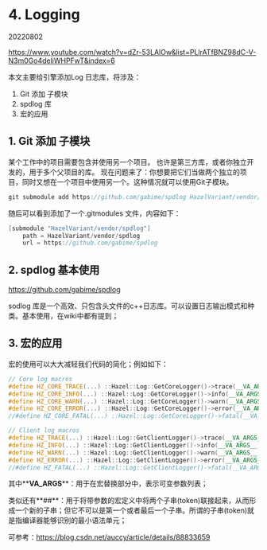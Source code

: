 # 4. Logging

20220802

https://www.youtube.com/watch?v=dZr-53LAlOw&list=PLlrATfBNZ98dC-V-N3m0Go4deliWHPFwT&index=6

本文主要给引擎添加Log 日志库，将涉及：

1. Git 添加 子模块
2. spdlog 库
2. 宏的应用



## 1.  Git 添加 子模块

某个工作中的项目需要包含并使用另一个项目。 也许是第三方库，或者你独立开发的，用于多个父项目的库。 现在问题来了：你想要把它们当做两个独立的项目，同时又想在一个项目中使用另一个。这种情况就可以使用Git子模块。

``` c++
git submodule add https://github.com/gabime/spdlog HazelVariant/vendor/spdlog
```

随后可以看到添加了一个.gitmodules  文件，内容如下：

```c++
[submodule "HazelVariant/vendor/spdlog"]
	path = HazelVariant/vendor/spdlog
	url = https://github.com/gabime/spdlog
```



## 2. spdlog 基本使用

https://github.com/gabime/spdlog

sodlog 库是一个高效、只包含头文件的c++日志库。可以设置日志输出模式和种类。基本使用，在wiki中都有提到；



## 3. 宏的应用

宏的使用可以大大减轻我们代码的简化；例如如下：

```c++
// Core log macros
#define HZ_CORE_TRACE(...) ::Hazel::Log::GetCoreLogger()->trace(__VA_ARGS__)
#define HZ_CORE_INFO(...) ::Hazel::Log::GetCoreLogger()->info(__VA_ARGS__)
#define HZ_CORE_WARN(...) ::Hazel::Log::GetCoreLogger()->warn(__VA_ARGS__)
#define HZ_CORE_ERROR(...) ::Hazel::Log::GetCoreLogger()->error(__VA_ARGS__)
//#define HZ_CORE_FATAL(...) ::Hazel::Log::GetCoreLogger()->fatal(__VA_ARGS__)

// Client log macros
#define HZ_TRACE(...) ::Hazel::Log::GetClientLogger()->trace(__VA_ARGS__)
#define HZ_INFO(...) ::Hazel::Log::GetClientLogger()->info(__VA_ARGS__)
#define HZ_WARN(...) ::Hazel::Log::GetClientLogger()->warn(__VA_ARGS__)
#define HZ_ERROR(...) ::Hazel::Log::GetClientLogger()->error(__VA_ARGS__)
//#define HZ_FATAL(...) ::Hazel::Log::GetClientLogger()->fatal(__VA_ARGS__)
```

其中**__VA_ARGS__**：用于在宏替换部分中，表示可变参数列表；

类似还有**##**：用于将带参数的宏定义中将两个子串(token)联接起来，从而形成一个新的子串；但它不可以是第一个或者最后一个子串。所谓的子串(token)就是指编译器能够识别的最小语法单元；

可参考：https://blog.csdn.net/auccy/article/details/88833659
